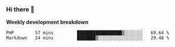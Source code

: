### Hi there 👋


**Weekly development breakdown**

<!--START_SECTION:waka-->
```text
PHP        57 mins         █████████████████▒░░░░░░░   69.64 % 
Markdown   24 mins         ███████▒░░░░░░░░░░░░░░░░░   29.48 % 
```
<!--END_SECTION:waka-->
